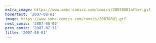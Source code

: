 ```yaml
---
extra_image: https://www.smbc-comics.com/comics/20070801after.gif
hovertext: '2007-08-01'
image: https://www.smbc-comics.com/comics/20070801.gif
next_comic: '2007-08-02'
prev_comic: '2007-07-31'
title: '2007-08-01'
---
```


